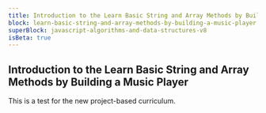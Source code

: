 ```yaml
---
title: Introduction to the Learn Basic String and Array Methods by Building a Music Player
block: learn-basic-string-and-array-methods-by-building-a-music-player
superBlock: javascript-algorithms-and-data-structures-v8
isBeta: true
---
```


## Introduction to the Learn Basic String and Array Methods by Building a Music Player

This is a test for the new project-based curriculum.
